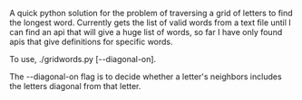 A quick python solution for the problem of traversing a grid of letters to
find the longest word. Currently gets the list of valid words from a text file until I can find an api that will
give a huge list of words, so far I have only found apis that give definitions for specific
words.

To use, ./gridwords.py [--diagonal-on].

The --diagonal-on flag is to decide whether a letter's neighbors includes the letters diagonal from that letter.

